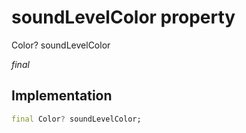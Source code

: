 


# soundLevelColor property







Color? soundLevelColor
  
_<span class="feature">final</span>_






## Implementation

```dart
final Color? soundLevelColor;
```







